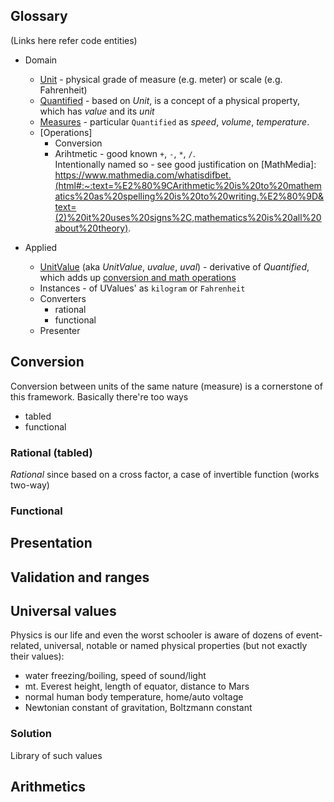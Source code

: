 ## Glossary
(Links here refer code entities)
+ Domain
    + [Unit](../projects/units-weigher/src/lib/_core/units.ts) - physical grade of measure (e.g. meter) or scale (e.g. Fahrenheit)
    + [Quantified](../projects/units-weigher/src/lib/_core.quantified.ts/) - based on *Unit*, is a concept of a physical property, which has *value* and its *unit* 
    + [Measures](../projects/units-weigher/src/lib/_core.quantified.ts/) - particular `Quantified` as *speed*, *volume*, *temperature*.
    + [Operations]
        + Conversion
        + Arihtmetic - good known `+`, `-`, `*`, `/`.\
        Intentionally named so - see good justification on [MathMedia]: https://www.mathmedia.com/whatisdifbet.(html#:~:text=%E2%80%9CArithmetic%20is%20to%20mathematics%20as%20spelling%20is%20to%20writing.%E2%80%9D&text=(2)%20it%20uses%20signs%2C,mathematics%20is%20all%20about%20theory).

+ Applied
    + [UnitValue](../projects/units-weigher/src/lib/uvalues/uvalue.ts) (aka *UnitValue*, *uvalue*, *uval*) - derivative of *Quantified*, which adds up [conversion and math operations](../src/app/components/units/avia/aircrafts/aircrafts-descr-table/aircrafts-descr-table.component.html)
    + Instances - of UValues' as `kilogram` or `Fahrenheit`
    + Converters
        + rational
        + functional
    + Presenter

## Conversion
Conversion between units of the same nature (measure) is a cornerstone of this framework.
Basically there're too ways 
+ tabled 
+ functional
 
### Rational (tabled)
*Rational* since based on a cross factor, a case of invertible function (works two-way)

### Functional

## Presentation

## Validation and ranges


## Universal values
Physics is our life and even the worst schooler is aware of dozens of event-related, universal, notable or named physical properties (but not exactly their values): 
+ water freezing/boiling, speed of sound/light 
+ mt. Everest height, length of equator, distance to Mars
+ normal human body temperature, home/auto voltage
+ Newtonian constant of gravitation, Boltzmann constant

### Solution
Library of such values

## Arithmetics

